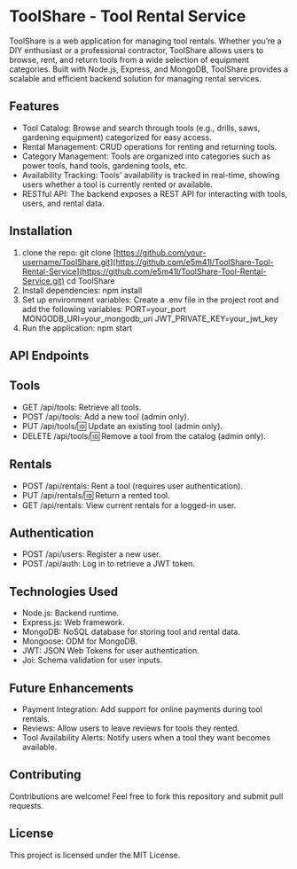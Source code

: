 # ToolShare - Tool Rental Service
ToolShare is a web application for managing tool rentals. Whether you’re a DIY enthusiast or a professional contractor, ToolShare allows users to browse, rent, and return tools from a wide selection of equipment categories. Built with Node.js, Express, and MongoDB, ToolShare provides a scalable and efficient backend solution for managing rental services.

## Features
- Tool Catalog: Browse and search through tools (e.g., drills, saws, gardening equipment) categorized for easy access.
- Rental Management: CRUD operations for renting and returning tools.
- Category Management: Tools are organized into categories such as power tools, hand tools, gardening tools, etc.
- Availability Tracking: Tools' availability is tracked in real-time, showing users whether a tool is currently rented or available.
- RESTful API: The backend exposes a REST API for interacting with tools, users, and rental data.


## Installation
1. clone the repo:
   git clone [https://github.com/your-username/ToolShare.git](https://github.com/e5m41l/ToolShare-Tool-Rental-Service](https://github.com/e5m41l/ToolShare-Tool-Rental-Service.git)
   cd ToolShare
2. Install dependencies:
   npm install
3. Set up environment variables: Create a .env file in the project root and add the following variables:
   PORT=your_port
   MONGODB_URI=your_mongodb_uri
   JWT_PRIVATE_KEY=your_jwt_key
4. Run the application:
   npm start


## API Endpoints
## Tools
- GET /api/tools: Retrieve all tools.
- POST /api/tools: Add a new tool (admin only).
- PUT /api/tools/:id: Update an existing tool (admin only).
- DELETE /api/tools/:id: Remove a tool from the catalog (admin only).

## Rentals
- POST /api/rentals: Rent a tool (requires user authentication).
- PUT /api/rentals/:id: Return a rented tool.
- GET /api/rentals: View current rentals for a logged-in user.

## Authentication
- POST /api/users: Register a new user.
- POST /api/auth: Log in to retrieve a JWT token.

## Technologies Used
- Node.js: Backend runtime.
- Express.js: Web framework.
- MongoDB: NoSQL database for storing tool and rental data.
- Mongoose: ODM for MongoDB.
- JWT: JSON Web Tokens for user authentication.
- Joi: Schema validation for user inputs.


## Future Enhancements
- Payment Integration: Add support for online payments during tool rentals.
- Reviews: Allow users to leave reviews for tools they rented.
- Tool Availability Alerts: Notify users when a tool they want becomes available.

## Contributing
Contributions are welcome! Feel free to fork this repository and submit pull requests.

## License
This project is licensed under the MIT License.

